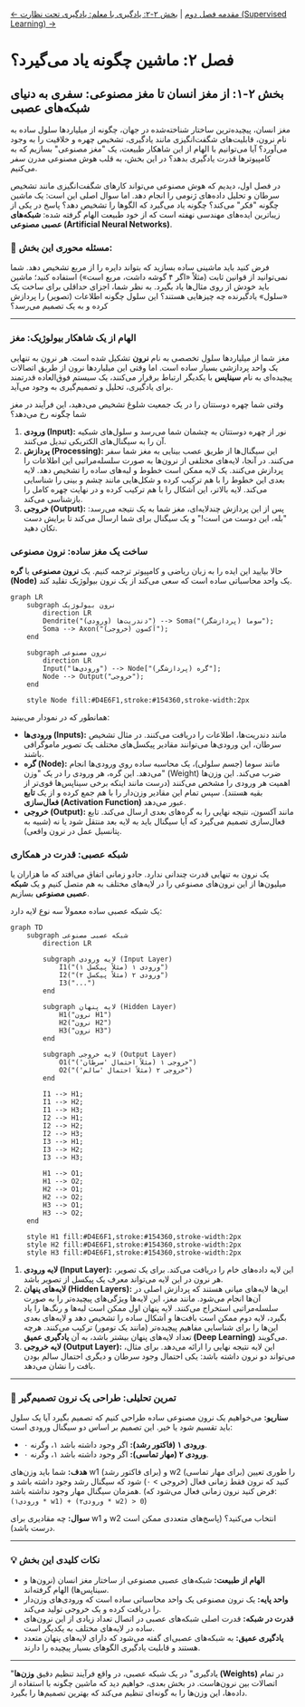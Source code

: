[← مقدمه فصل دوم](./00-introduction.md) | [بخش ۲-۲: یادگیری با معلم: یادگیری تحت نظارت (Supervised Learning) →](./02-supervised-learning.md)

# فصل ۲: ماشین چگونه یاد می‌گیرد؟

## بخش ۲-۱: از مغز انسان تا مغز مصنوعی: سفری به دنیای شبکه‌های عصبی

مغز انسان، پیچیده‌ترین ساختار شناخته‌شده در جهان، چگونه از میلیاردها سلول ساده به نام نرون، قابلیت‌های شگفت‌انگیزی مانند یادگیری، تشخیص چهره و خلاقیت را به وجود می‌آورد؟ آیا می‌توانیم با الهام از این شاهکار طبیعت، یک "مغز مصنوعی" بسازیم که به کامپیوترها قدرت یادگیری بدهد؟ در این بخش، به قلب هوش مصنوعی مدرن سفر می‌کنیم.

در فصل اول، دیدیم که هوش مصنوعی می‌تواند کارهای شگفت‌انگیزی مانند تشخیص سرطان و تحلیل داده‌های ژنومی را انجام دهد. اما سوال اصلی این است: یک ماشین چگونه "فکر" می‌کند؟ چگونه یاد می‌گیرد که الگوها را تشخیص دهد؟ پاسخ در یکی از زیباترین ایده‌های مهندسی نهفته است که از خود طبیعت الهام گرفته شده: **شبکه‌های عصبی مصنوعی (Artificial Neural Networks)**.

### 🎯 مسئله محوری این بخش:

فرض کنید باید ماشینی ساده بسازید که بتواند دایره را از مربع تشخیص دهد. شما نمی‌توانید از قوانین ثابت (مثلاً «اگر ۴ گوشه داشت، مربع است») استفاده کنید؛ ماشین باید خودش از روی مثال‌ها یاد بگیرد. به نظر شما، اجزای حداقلی برای ساخت یک «سلول» یادگیرنده چه چیزهایی هستند؟ این سلول چگونه اطلاعات (تصویر) را پردازش کرده و به یک تصمیم می‌رسد؟

---

### **الهام از یک شاهکار بیولوژیک: مغز**

مغز شما از میلیاردها سلول تخصصی به نام **نرون** تشکیل شده است. هر نرون به تنهایی یک واحد پردازشی بسیار ساده است. اما وقتی این میلیاردها نرون از طریق اتصالات پیچیده‌ای به نام **سیناپس** با یکدیگر ارتباط برقرار می‌کنند، یک سیستم فوق‌العاده قدرتمند برای یادگیری، تحلیل و تصمیم‌گیری به وجود می‌آید.

وقتی شما چهره دوستتان را در یک جمعیت شلوغ تشخیص می‌دهید، این فرآیند در مغز شما چگونه رخ می‌دهد؟

1.  **ورودی (Input):** نور از چهره دوستتان به چشمان شما می‌رسد و سلول‌های شبکیه آن را به سیگنال‌های الکتریکی تبدیل می‌کنند.
2.  **پردازش (Processing):** این سیگنال‌ها از طریق عصب بینایی به مغز شما سفر می‌کنند. در آنجا، لایه‌های مختلفی از نرون‌ها به صورت سلسله‌مراتبی این اطلاعات را پردازش می‌کنند. یک لایه ممکن است خطوط و لبه‌های ساده را تشخیص دهد. لایه بعدی این خطوط را با هم ترکیب کرده و شکل‌هایی مانند چشم و بینی را شناسایی می‌کند. لایه بالاتر، این اَشکال را با هم ترکیب کرده و در نهایت چهره کامل را بازشناسی می‌کند.
3.  **خروجی (Output):** پس از این پردازش چندلایه‌ای، مغز شما به یک نتیجه می‌رسد: "بله، این دوست من است!" و یک سیگنال برای شما ارسال می‌کند تا برایش دست تکان دهید.

### **ساخت یک مغز ساده: نرون مصنوعی**

حالا بیایید این ایده را به زبان ریاضی و کامپیوتر ترجمه کنیم. یک **نرون مصنوعی** یا **گره (Node)** یک واحد محاسباتی ساده است که سعی می‌کند از یک نرون بیولوژیک تقلید کند.

```mermaid
graph LR
    subgraph نرون بیولوژیک
        direction LR
        Dendrite("دندریت‌ها (ورودی)") --> Soma("سوما (پردازشگر)");
        Soma --> Axon("آکسون (خروجی)");
    end

    subgraph نرون مصنوعی
        direction LR
        Input("ورودی‌ها") --> Node["گره (پردازشگر)"];
        Node --> Output("خروجی");
    end

    style Node fill:#D4E6F1,stroke:#154360,stroke-width:2px
```

همانطور که در نمودار می‌بینید:

- **ورودی‌ها (Inputs):** مانند دندریت‌ها، اطلاعات را دریافت می‌کنند. در مثال تشخیص سرطان، این ورودی‌ها می‌توانند مقادیر پیکسل‌های مختلف یک تصویر ماموگرافی باشند.
- **گره (Node):** مانند سوما (جسم سلولی)، یک محاسبه ساده روی ورودی‌ها انجام می‌دهد. این گره، هر ورودی را در یک "وزن" (Weight) ضرب می‌کند. این وزن‌ها اهمیت هر ورودی را مشخص می‌کنند (درست مانند اینکه برخی سیناپس‌ها قوی‌تر از بقیه هستند). سپس تمام این مقادیر وزن‌دار را با هم جمع کرده و از یک **تابع فعال‌سازی (Activation Function)** عبور می‌دهد.
- **خروجی (Output):** مانند آکسون، نتیجه نهایی را به گره‌های بعدی ارسال می‌کند. تابع فعال‌سازی تصمیم می‌گیرد که آیا سیگنال باید به لایه بعد منتقل شود یا نه (شبیه به پتانسیل عمل در نرون واقعی).

### **شبکه عصبی: قدرت در همکاری**

یک نرون به تنهایی قدرت چندانی ندارد. جادو زمانی اتفاق می‌افتد که ما هزاران یا میلیون‌ها از این نرون‌های مصنوعی را در لایه‌های مختلف به هم متصل کنیم و یک **شبکه عصبی مصنوعی** بسازیم.

یک شبکه عصبی ساده معمولاً سه نوع لایه دارد:

```mermaid
graph TD
    subgraph شبکه عصبی مصنوعی
        direction LR

        subgraph لایه ورودی (Input Layer)
            I1("ورودی ۱ (مثلاً پیکسل ۱)")
            I2("ورودی ۲ (مثلاً پیکسل ۲)")
            I3("...")
        end

        subgraph لایه پنهان (Hidden Layer)
            H1("نرون H1")
            H2("نرون H2")
            H3("نرون H3")
        end

        subgraph لایه خروجی (Output Layer)
            O1("خروجی ۱ (مثلاً احتمال 'سرطان')")
            O2("خروجی ۲ (مثلاً احتمال 'سالم')")
        end

        I1 --> H1;
        I1 --> H2;
        I1 --> H3;
        I2 --> H1;
        I2 --> H2;
        I2 --> H3;
        I3 --> H1;
        I3 --> H2;
        I3 --> H3;

        H1 --> O1;
        H1 --> O2;
        H2 --> O1;
        H2 --> O2;
        H3 --> O1;
        H3 --> O2;
    end

    style H1 fill:#D4E6F1,stroke:#154360,stroke-width:2px
    style H2 fill:#D4E6F1,stroke:#154360,stroke-width:2px
    style H3 fill:#D4E6F1,stroke:#154360,stroke-width:2px

```

1.  **لایه ورودی (Input Layer):** این لایه داده‌های خام را دریافت می‌کند. برای یک تصویر، هر نرون در این لایه می‌تواند معرف یک پیکسل از تصویر باشد.
2.  **لایه‌های پنهان (Hidden Layers):** این‌ها لایه‌های میانی هستند که پردازش اصلی در آن‌ها انجام می‌شود. مانند مغز، این لایه‌ها ویژگی‌های پیچیده‌تر را به صورت سلسله‌مراتبی استخراج می‌کنند. لایه پنهان اول ممکن است لبه‌ها و رنگ‌ها را یاد بگیرد، لایه دوم ممکن است بافت‌ها و اَشکال ساده را تشخیص دهد و لایه‌های بعدی این‌ها را برای شناسایی مفاهیم پیچیده‌تر (مانند یک تومور) ترکیب می‌کنند. هرچه تعداد لایه‌های پنهان بیشتر باشد، به آن **یادگیری عمیق (Deep Learning)** می‌گویند.
3.  **لایه خروجی (Output Layer):** این لایه نتیجه نهایی را ارائه می‌دهد. برای مثال، می‌تواند دو نرون داشته باشد: یکی احتمال وجود سرطان و دیگری احتمال سالم بودن بافت را نشان می‌دهد.

---

### 🔬 تمرین تحلیلی: طراحی یک نرون تصمیم‌گیر

**سناریو:** می‌خواهیم یک نرون مصنوعی ساده طراحی کنیم که تصمیم بگیرد آیا یک سلول باید تقسیم شود یا خیر. این تصمیم بر اساس دو سیگنال ورودی است:

- **ورودی ۱ (فاکتور رشد):** اگر وجود داشته باشد ۱، وگرنه ۰.
- **ورودی ۲ (مهار تماسی):** اگر وجود داشته باشد ۱، وگرنه ۰.

**هدف:** شما باید وزن‌های w1 (برای فاکتور رشد) و w2 (برای مهار تماسی) را طوری تعیین کنید که نرون فقط زمانی فعال (خروجی > ۰) شود که سیگنال رشد وجود داشته باشد و همزمان سیگنال مهار وجود نداشته باشد.
(فرض کنید نرون زمانی فعال می‌شود که: `(ورودی۱ * w1) + (ورودی۲ * w2) > 0`)

**سوال:** چه مقادیری برای w1 و w2 انتخاب می‌کنید؟ (پاسخ‌های متعددی ممکن است درست باشد).

---

### 💡 نکات کلیدی این بخش

- **الهام از طبیعت:** شبکه‌های عصبی مصنوعی از ساختار مغز انسان (نرون‌ها و سیناپس‌ها) الهام گرفته‌اند.
- **واحد پایه:** یک نرون مصنوعی یک واحد محاسباتی ساده است که ورودی‌های وزن‌دار را دریافت کرده و یک خروجی تولید می‌کند.
- **قدرت در شبکه:** قدرت اصلی شبکه‌های عصبی در اتصال تعداد زیادی از این نرون‌های ساده در لایه‌های مختلف به یکدیگر است.
- **یادگیری عمیق:** به شبکه‌های عصبی‌ای گفته می‌شود که دارای لایه‌های پنهان متعدد هستند و قابلیت یادگیری الگوهای بسیار پیچیده را دارند.

---

"یادگیری" در یک شبکه عصبی، در واقع فرآیند تنظیم دقیق **وزن‌ها (Weights)** در تمام اتصالات بین نرون‌هاست. در بخش بعدی، خواهیم دید که ماشین چگونه با استفاده از داده‌ها، این وزن‌ها را به گونه‌ای تنظیم می‌کند که بهترین تصمیم‌ها را بگیرد.
